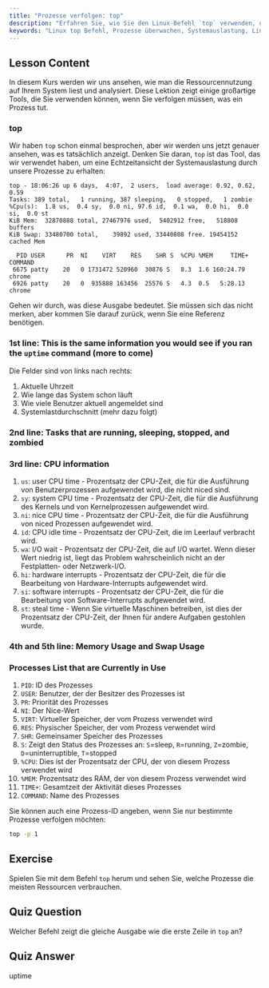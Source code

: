 ```yaml
---
title: "Prozesse verfolgen: top"
description: "Erfahren Sie, wie Sie den Linux-Befehl `top` verwenden, um Systemressourcen zu überwachen und Prozesse zu verfolgen. Verstehen Sie CPU-, Speicher- und Prozessdetails für die Leistungsanalyse."
keywords: "Linux top Befehl, Prozesse überwachen, Systemauslastung, Linux Performance, Anfänger, Tutorial, Anleitung"
---
```


## Lesson Content

In diesem Kurs werden wir uns ansehen, wie man die Ressourcennutzung auf Ihrem System liest und analysiert. Diese Lektion zeigt einige großartige Tools, die Sie verwenden können, wenn Sie verfolgen müssen, was ein Prozess tut.

### top

Wir haben `top` schon einmal besprochen, aber wir werden uns jetzt genauer ansehen, was es tatsächlich anzeigt. Denken Sie daran, `top` ist das Tool, das wir verwendet haben, um eine Echtzeitansicht der Systemauslastung durch unsere Prozesse zu erhalten:

```plaintext
top - 18:06:26 up 6 days,  4:07,  2 users,  load average: 0.92, 0.62, 0.59
Tasks: 389 total,   1 running, 387 sleeping,   0 stopped,   1 zombie
%Cpu(s):  1.8 us,  0.4 sy,  0.0 ni, 97.6 id,  0.1 wa,  0.0 hi,  0.0 si,  0.0 st
KiB Mem:  32870888 total, 27467976 used,  5402912 free,   518808 buffers
KiB Swap: 33480700 total,    39892 used, 33440808 free. 19454152 cached Mem

  PID USER      PR  NI    VIRT    RES    SHR S  %CPU %MEM     TIME+ COMMAND
 6675 patty    20   0 1731472 520960  30876 S   8.3  1.6 160:24.79 chrome
 6926 patty    20   0  935888 163456  25576 S   4.3  0.5   5:28.13 chrome
```

Gehen wir durch, was diese Ausgabe bedeutet. Sie müssen sich das nicht merken, aber kommen Sie darauf zurück, wenn Sie eine Referenz benötigen.

### 1st line: This is the same information you would see if you ran the `uptime` command (more to come)

Die Felder sind von links nach rechts:

1. Aktuelle Uhrzeit
2. Wie lange das System schon läuft
3. Wie viele Benutzer aktuell angemeldet sind
4. Systemlastdurchschnitt (mehr dazu folgt)

### 2nd line: Tasks that are running, sleeping, stopped, and zombied

### 3rd line: CPU information

1. `us`: user CPU time - Prozentsatz der CPU-Zeit, die für die Ausführung von Benutzerprozessen aufgewendet wird, die nicht niced sind.
2. `sy`: system CPU time - Prozentsatz der CPU-Zeit, die für die Ausführung des Kernels und von Kernelprozessen aufgewendet wird.
3. `ni`: nice CPU time - Prozentsatz der CPU-Zeit, die für die Ausführung von niced Prozessen aufgewendet wird.
4. `id`: CPU idle time - Prozentsatz der CPU-Zeit, die im Leerlauf verbracht wird.
5. `wa`: I/O wait - Prozentsatz der CPU-Zeit, die auf I/O wartet. Wenn dieser Wert niedrig ist, liegt das Problem wahrscheinlich nicht an der Festplatten- oder Netzwerk-I/O.
6. `hi`: hardware interrupts - Prozentsatz der CPU-Zeit, die für die Bearbeitung von Hardware-Interrupts aufgewendet wird.
7. `si`: software interrupts - Prozentsatz der CPU-Zeit, die für die Bearbeitung von Software-Interrupts aufgewendet wird.
8. `st`: steal time - Wenn Sie virtuelle Maschinen betreiben, ist dies der Prozentsatz der CPU-Zeit, der Ihnen für andere Aufgaben gestohlen wurde.

### 4th and 5th line: Memory Usage and Swap Usage

### Processes List that are Currently in Use

1. `PID`: ID des Prozesses
2. `USER`: Benutzer, der der Besitzer des Prozesses ist
3. `PR`: Priorität des Prozesses
4. `NI`: Der Nice-Wert
5. `VIRT`: Virtueller Speicher, der vom Prozess verwendet wird
6. `RES`: Physischer Speicher, der vom Prozess verwendet wird
7. `SHR`: Gemeinsamer Speicher des Prozesses
8. `S`: Zeigt den Status des Prozesses an: `S`=sleep, `R`=running, `Z`=zombie, `D`=uninterruptible, `T`=stopped
9. `%CPU`: Dies ist der Prozentsatz der CPU, der von diesem Prozess verwendet wird
10. `%MEM`: Prozentsatz des RAM, der von diesem Prozess verwendet wird
11. `TIME+`: Gesamtzeit der Aktivität dieses Prozesses
12. `COMMAND`: Name des Prozesses

Sie können auch eine Prozess-ID angeben, wenn Sie nur bestimmte Prozesse verfolgen möchten:

```bash
top -p 1
```

## Exercise

Spielen Sie mit dem Befehl `top` herum und sehen Sie, welche Prozesse die meisten Ressourcen verbrauchen.

## Quiz Question

Welcher Befehl zeigt die gleiche Ausgabe wie die erste Zeile in `top` an?

## Quiz Answer

uptime
